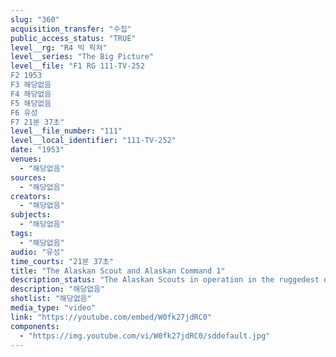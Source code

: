 ```yaml
---
slug: "360"
acquisition_transfer: "수집"
public_access_status: "TRUE"
level__rg: "R4 빅 픽쳐"
level__series: "The Big Picture"
level__file: "F1 RG 111-TV-252
F2 1953
F3 해당없음
F4 해당없음
F5 해당없음
F6 유성
F7 21분 37초"
level__file_number: "111"
level__local_identifier: "111-TV-252"
date: "1953"
venues: 
  - "해당없음"
sources: 
  - "해당없음"
creators: 
  - "해당없음"
subjects: 
  - "해당없음"
tags: 
  - "해당없음"
audio: "유성"
time_courts: "21분 37초"
title: "The Alaskan Scout and Alaskan Command 1"
description_status: "The Alaskan Scouts in operation in the ruggedest of conditions."
description: "해당없음"
shotlist: "해당없음"
media_type: "video"
link: "https://youtube.com/embed/W0fk27jdRC0"
components: 
  - "https://img.youtube.com/vi/W0fk27jdRC0/sddefault.jpg"
---
```

